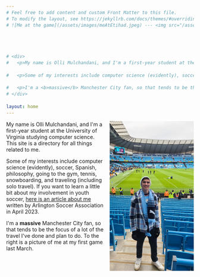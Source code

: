 ```yaml
---
# Feel free to add content and custom Front Matter to this file.
# To modify the layout, see https://jekyllrb.com/docs/themes/#overriding-theme-defaults
# ![Me at the game](/assets/images/meAtEtihad.jpeg) --- <img src="/assets/images/meAtEtihad.jpeg" width="226" height="403" />




# <div>
#   <p>My name is Olli Mulchandani, and I'm a first-year student at the University of Virginia studying computer science. This site is a directory for all things related to me.</p>
  
#   <p>Some of my interests include computer science (evidently), soccer, Spanish, philosophy, going to the gym, tennis, snowboarding, and traveling (including solo travel). If you want to learn a little bit about my involvement in youth soccer, <a href="http://www.arlingtonsoccer.com/players-first-leadership-council-spotlight-olli-mulchandani">here is an article about me</a> written by Arlington Soccer Association.</p>

#   <p>I'm a <b>massive</b> Manchester City fan, so that tends to be the focus of a lot of the travel I've done and plan to do. To the right is a picture of me at my first game last March.</p>
# </div>

layout: home
---
```

<div style="text-align: right;">
  <img src="/assets/images/meAtEtihad.jpeg" width="226" height="403" style="float: right; margin: 0 0 10px 10px;" />
</div>



My name is Olli Mulchandani, and I'm a first-year student at the University of Virginia studying computer science. This site is a directory for all things related to me.
  
Some of my interests include computer science (evidently), soccer, Spanish, philosophy, going to the gym, tennis, snowboarding, and traveling (including solo travel). If you want to learn a little bit about my involvement in youth soccer, [here is an article about me](http://www.arlingtonsoccer.com/players-first-leadership-council-spotlight-olli-mulchandani) written by Arlington Soccer Association in April 2023.

I'm a **massive** Manchester City fan, so that tends to be the focus of a lot of the travel I've done and plan to do. To the right is a picture of me at my first game last March.

